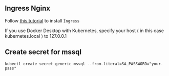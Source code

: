 ## Ingress Nginx

Follow [this tutorial](https://kubernetes.github.io/ingress-nginx/deploy/#docker-desktop) to install `Ingress`

If you use Docker Desktop with Kubernetes, specify your host ( in this case kubernetes.local ) to 127.0.0.1

## Create secret for mssql

`kubectl create secret generic mssql --from-literal=SA_PASSWORD="your-pass"`